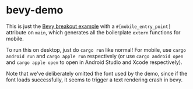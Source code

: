 # bevy-demo

This is just the [Bevy breakout example](HTTPS://GitHub.Com/bevyengine/bevy/blob/main/examples/games/breakout.rs) with a `#[mobile_entry_point]` attribute on `main`, which generates all the boilerplate `extern` functions for mobile.

To run this on desktop, just do `cargo run` like normal! For mobile, use `cargo android run` and `cargo apple run` respectively (or use `cargo android open` and `cargo apple open` to open in Android Studio and Xcode respectively).

Note that we've deliberately omitted the font used by the demo, since if the font loads successfully, it seems to trigger a text rendering crash in bevy.
